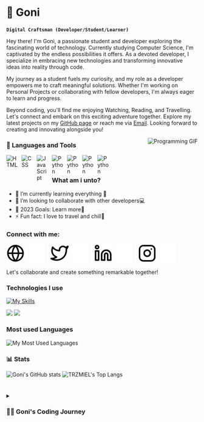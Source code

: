 # 🤖 Goni
**`Digital Craftsman (Developer/Student/Learner)`**

Hey there! I'm Goni, a passionate student and developer exploring the fascinating world of technology. Currently studying Computer Science, I'm captivated by the endless possibilities it offers. As a devoted developer, I specialize in embracing new technologies and transforming innovative ideas into reality through code.

My journey as a student fuels my curiosity, and my role as a developer empowers me to craft meaningful solutions. Whether I'm working on Personal Projects or collaborating with fellow developers, I'm always eager to learn and progress.

Beyond coding, you'll find me enjoying Watching, Reading, and Travelling. Let's connect and embark on this exciting adventure together. Explore my latest projects on my [GitHub page](https://github.com/algonisulaiman) or reach me via [Email](mailto:goni@centreforenergy.org). Looking forward to creating and innovating alongside you!

<div style="float: right;">
  <img src="programming.gif" style="width: 500px;" alt="Programming GIF">
</div>

### 🧰 Languages and Tools
<img align="left" alt="HTML" width="30px" style="padding-right:10px;" src="https://cdn.jsdelivr.net/gh/devicons/devicon/icons/html5/html5-plain.svg" />
<img align="left" alt="CSS" width="30px" style="padding-right:10px;" src="https://cdn.jsdelivr.net/gh/devicons/devicon/icons/css3/css3-plain.svg" />
<img align="left" alt="JavaScript" width="30px" style="padding-right:10px;" src="https://cdn.jsdelivr.net/gh/devicons/devicon/icons/javascript/javascript-plain.svg" />
<img align="left" alt="Python" width="30px" style="padding-right:10px;" src="https://cdn.jsdelivr.net/gh/devicons/devicon/icons/python/python-plain.svg" />
<img align="left" alt="Python" width="30px" style="padding-right:10px;" src="https://cdn.jsdelivr.net/gh/devicons/devicon/icons/go/go-line.svg" />
<img align="left" alt="Python" width="30px" style="padding-right:10px;" src="https://cdn.jsdelivr.net/gh/devicons/devicon/icons/java/java-original-wordmark.svg" />
<img align="left" alt="Python" width="30px" style="padding-right:10px;" src="https://cdn.jsdelivr.net/gh/devicons/devicon/icons/php/php-original.svg" />

<br />

#

### What am i unto?
- 🌱 I’m currently learning everything 🤣
- 👯 I’m looking to collaborate with other developers💻
- 🥅 2023 Goals: Learn more🥅
- ⚡ Fun fact: I love to travel and chill🚢

### Connect with me:

[![website](./img/globe-light.svg)](https://amgoni.me#gh-light-mode-only)
[![website](./img/globe-dark.svg)](https://amgoni.me#gh-dark-mode-only)
&nbsp;&nbsp;
[![website](./img/twitter-light.svg)](https://twitter.com/brogonie#gh-light-mode-only)
[![website](./img/twitter-dark.svg)](https://twitter.com/brogonie#gh-dark-mode-only)
&nbsp;&nbsp;
[![website](./img/linkedin-light.svg)](https://linkedin.com/in/algoni#gh-light-mode-only)
[![website](./img/linkedin-dark.svg)](https://linkedin.com/in/algoni#gh-dark-mode-only)
&nbsp;&nbsp;
[![website](./img/instagram-light.svg)](https://instagram.com/brogonie#gh-light-mode-only)
[![website](./img/instagram-dark.svg)](https://instagram.com/brogonie#gh-dark-mode-only)


Let's collaborate and create something remarkable together!

### Technologies I use

[![My Skills](https://skillicons.dev/icons?i=dotnet,angular,ts,linux&theme=dark)](https://skillicons.dev)

<div>
  <img src="https://img.shields.io/badge/Arch_Linux-1793D1?style=for-the-badge&logo=arch-linux&logoColor=white"/>
  <img src="https://img.shields.io/badge/Windows-0078D6?style=for-the-badge&logo=windows&logoColor=white"/>
</div>

### Most used Languages

![My Most Used Languages](https://github-readme-stats.vercel.app/api/top-langs/?username=Azrielx86&theme=gotham&layout=compact&hide=HTML,CSS,SCSS,VHDL,Assembly&exclude_repo=ProyectoFinalPOO,PracticasComputoGrafico_2024-1)

### 📊 Stats

![Goni's GitHub stats](https://github-readme-stats.vercel.app/api?username=algonisulaiman&show_icons=true&theme=vue-dark)
![TRZMIEL's Top Langs](https://github-readme-stats.vercel.app/api/top-langs/?username=algonisulaiman&layout=compact&theme=vue-dark)

#

<details>
 <summary><h3>👨‍💻 Goni's Coding Journey</h3></summary>
   I started my coding journey as a naive computer science student with a passion to learn everything I could about this programming world - code, unix, linux, theory. Embarking on a coding journey has been an exhilarating odyssey for me. From the moment I typed my first line of code, I was captivated by the art of crafting digital worlds and bringing ideas to life. What began as a curious exploration quickly evolved into a passionate pursuit. With each challenge I tackled, whether it was deciphering complex algorithms or building interactive websites, I discovered the power of persistence and problem-solving. As I delved into various programming languages and technologies, I found myself continuously pushing boundaries and embracing the thrill of innovation. Through every project I've undertaken, I've not only honed my technical skills but also cultivated a deep appreciation for collaboration and the boundless possibilities that coding unlocks. My coding journey is a testament to the remarkable fusion of creativity, logic, and endless discovery that the world of programming offers, and I'm excited to see where this ever-evolving path takes me next.
